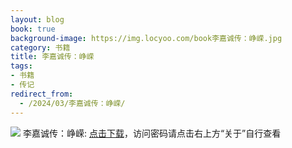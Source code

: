 ```yaml
---
layout: blog
book: true
background-image: https://img.locyoo.com/book李嘉诚传：峥嵘.jpg
category: 书籍
title: 李嘉诚传：峥嵘
tags:
- 书籍
- 传记
redirect_from:
  - /2024/03/李嘉诚传：峥嵘/
---
```

![](https://img.locyoo.com/book李嘉诚传：峥嵘.jpg)
李嘉诚传：峥嵘: <a name = "ref1" href="https://url18.ctfile.com/f/50983618-1437032795-07568f?p=3619">点击下载</a>，访问密码请点击右上方“关于”自行查看